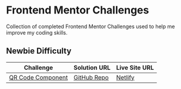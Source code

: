 # Frontend Mentor Challenges 
Collection of completed Frontend Mentor Challenges used to help me improve my coding skills.

## Newbie Difficulty
| Challenge | Solution URL | Live Site URL
| --- | --- | -- |
| [QR Code Component](https://www.frontendmentor.io/challenges/qr-code-component-iux_sIO_H) | [GitHub Repo](https://github.com/CelesTech03/Frontend-Mentor-Challenges-Newbie/tree/main/qr-code-component/qr-code-component) | [Netlify](https://celi-qr-code-component.netlify.app/) |
